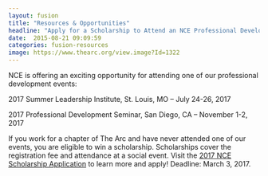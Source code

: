 ```yaml
---
layout: fusion
title: "Resources & Opportunities"
headline: "Apply for a Scholarship to Attend an NCE Professional Development Event!"
date:  2015-08-21 09:09:59
categories: fusion-resources
image: https://www.thearc.org/view.image?Id=1322
---
```

NCE is offering an exciting opportunity for attending one of our professional development events:

2017 Summer Leadership Institute, St. Louis, MO – July 24-26, 2017

2017 Professional Development Seminar, San Diego, CA – November 1-2, 2017

If you work for a chapter of The Arc and have never attended one of our events, you are eligible to win a scholarship. Scholarships cover the registration fee and attendance at a social event. Visit the <a href="https://fs16.formsite.com/u024508129ncearc/form261/index.html?1484843450553">2017 NCE Scholarship Application</a> to learn more and apply! Deadline: March 3, 2017.
